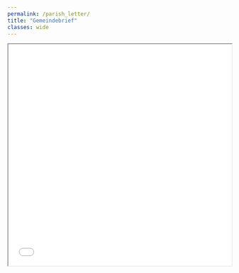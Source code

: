 ```yaml
---
permalink: /parish_letter/
title: "Gemeindebrief"
classes: wide
---
```


<iframe src="{{ "/assets/pdf/gemeindebrief-august-september-2023.pdf" | relative_url }}" width="100%" height="500px">
    <!-- Fallback content in case browsers don't support embedding PDFs -->
    Sorry, your browser doesn't support embedded PDFs. You can <a href="{{ "/assets/pdf/gemeindebrief-august-september-2023.pdf" | relative_url }}">download the PDF</a> to view it.
</iframe>
